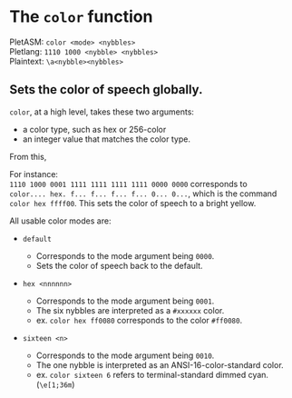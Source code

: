 # The `color` function
PletASM: `color <mode> <nybbles>`  
Pletlang: `1110 1000 <nybble> <nybbles>`  
Plaintext: `\a<nybble><nybbles>`

## Sets the color of speech globally.

`color`, at a high level, takes these two arguments:
 * a color type, such as hex or 256-color
 * an integer value that matches the color type.

From this, 

For instance:  
`1110 1000 0001 1111 1111 1111 1111 0000 0000` corresponds to  
`color.... hex. f... f... f... f... 0... 0...`, which is the command  
`color hex ffff00`. This sets the color of speech to a bright yellow.

All usable color modes are:
 * `default`
    * Corresponds to the mode argument being `0000`.
    * Sets the color of speech back to the default.
    
 * `hex <nnnnnn>`
    * Corresponds to the mode argument being `0001`.
    * The six nybbles are interpreted as a `#xxxxxx` color.
    * ex. `color hex ff0080` corresponds to the color `#ff0080`.
    
  * `sixteen <n>`
    * Corresponds to the mode argument being `0010`.
    * The one nybble is interpreted as an ANSI-16-color-standard color.
    * ex. `color sixteen 6` refers to terminal-standard dimmed cyan. (`\e[1;36m`)